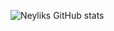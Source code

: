 ![Neyliks GitHub stats](https://github-readme-stats.vercel.app/api?username=neyliks&show_icons=true&theme=tokyonight)
